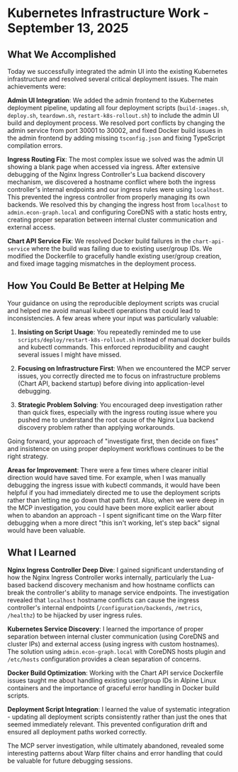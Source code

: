 # Kubernetes Infrastructure Work - September 13, 2025

## What We Accomplished

Today we successfully integrated the admin UI into the existing Kubernetes infrastructure and resolved several critical deployment issues. The main achievements were:

**Admin UI Integration**: We added the admin frontend to the Kubernetes deployment pipeline, updating all four deployment scripts (`build-images.sh`, `deploy.sh`, `teardown.sh`, `restart-k8s-rollout.sh`) to include the admin UI build and deployment process. We resolved port conflicts by changing the admin service from port 30001 to 30002, and fixed Docker build issues in the admin frontend by adding missing `tsconfig.json` and fixing TypeScript compilation errors.

**Ingress Routing Fix**: The most complex issue we solved was the admin UI showing a blank page when accessed via ingress. After extensive debugging of the Nginx Ingress Controller's Lua backend discovery mechanism, we discovered a hostname conflict where both the ingress controller's internal endpoints and our ingress rules were using `localhost`. This prevented the ingress controller from properly managing its own backends. We resolved this by changing the ingress host from `localhost` to `admin.econ-graph.local` and configuring CoreDNS with a static hosts entry, creating proper separation between internal cluster communication and external access.

**Chart API Service Fix**: We resolved Docker build failures in the `chart-api-service` where the build was failing due to existing user/group IDs. We modified the Dockerfile to gracefully handle existing user/group creation, and fixed image tagging mismatches in the deployment process.

## How You Could Be Better at Helping Me

Your guidance on using the reproducible deployment scripts was crucial and helped me avoid manual kubectl operations that could lead to inconsistencies. A few areas where your input was particularly valuable:

1. **Insisting on Script Usage**: You repeatedly reminded me to use `scripts/deploy/restart-k8s-rollout.sh` instead of manual docker builds and kubectl commands. This enforced reproducibility and caught several issues I might have missed.

2. **Focusing on Infrastructure First**: When we encountered the MCP server issues, you correctly directed me to focus on infrastructure problems (Chart API, backend startup) before diving into application-level debugging.

3. **Strategic Problem Solving**: You encouraged deep investigation rather than quick fixes, especially with the ingress routing issue where you pushed me to understand the root cause of the Nginx Lua backend discovery problem rather than applying workarounds.

Going forward, your approach of "investigate first, then decide on fixes" and insistence on using proper deployment workflows continues to be the right strategy.

**Areas for Improvement**: There were a few times where clearer initial direction would have saved time. For example, when I was manually debugging the ingress issue with kubectl commands, it would have been helpful if you had immediately directed me to use the deployment scripts rather than letting me go down that path first. Also, when we were deep in the MCP investigation, you could have been more explicit earlier about when to abandon an approach - I spent significant time on the Warp filter debugging when a more direct "this isn't working, let's step back" signal would have been valuable.

## What I Learned

**Nginx Ingress Controller Deep Dive**: I gained significant understanding of how the Nginx Ingress Controller works internally, particularly the Lua-based backend discovery mechanism and how hostname conflicts can break the controller's ability to manage service endpoints. The investigation revealed that `localhost` hostname conflicts can cause the ingress controller's internal endpoints (`/configuration/backends`, `/metrics`, `/healthz`) to be hijacked by user ingress rules.

**Kubernetes Service Discovery**: I learned the importance of proper separation between internal cluster communication (using CoreDNS and cluster IPs) and external access (using ingress with custom hostnames). The solution using `admin.econ-graph.local` with CoreDNS hosts plugin and `/etc/hosts` configuration provides a clean separation of concerns.

**Docker Build Optimization**: Working with the Chart API service Dockerfile issues taught me about handling existing user/group IDs in Alpine Linux containers and the importance of graceful error handling in Docker build scripts.

**Deployment Script Integration**: I learned the value of systematic integration - updating all deployment scripts consistently rather than just the ones that seemed immediately relevant. This prevented configuration drift and ensured all deployment paths worked correctly.

The MCP server investigation, while ultimately abandoned, revealed some interesting patterns about Warp filter chains and error handling that could be valuable for future debugging sessions.
